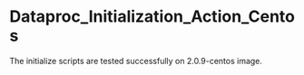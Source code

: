 # Dataproc_Initialization_Action_Centos

The initialize scripts are tested successfully on 2.0.9-centos image.
